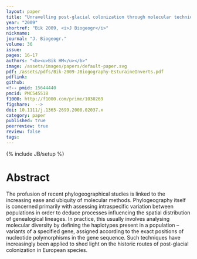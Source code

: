 ```yaml
---
layout: paper
title: "Unravelling post-glacial colonization through molecular techniques: new insight from estuarine invertebrates"
year: "2009"
shortref: "Bik 2009, <i>J Biogeogr</i>"
nickname: 
journal: "J. Biogeogr."
volume: 36
issue: 
pages: 16-17
authors: "<b><u>Bik HM</u></b>"
image: /assets/images/papers/default-paper.svg
pdf: /assets/pdfs/Bik-2009-JBiogography-EsturaineInverts.pdf
pdflink: 
github: 
<!-- pmid: 15644440
pmcid: PMC545518
f1000: http://f1000.com/prime/1030269
figshare:  -->
doi: 10.1111/j.1365-2699.2008.02037.x
category: paper
published: true
peerreview: true
review: false
tags: 
---
```

{% include JB/setup %}

# Abstract

The profusion of recent phylogeographical studies is linked to the increasing ease and ubiquity of molecular methods. Phylogeography itself is concerned primarily with assessing intraspecific variation between populations in order to deduce processes influencing the spatial distribution of genealogical lineages. In practice, this usually involves analysing molecular diversity by defining the haplotypes present in a population – variants of a specified gene, assigned according to the exact positions of nucleotide polymorphisms in the gene sequence. Such techniques have increasingly been applied to shed light on the historic routes of post-glacial colonization in European species.
